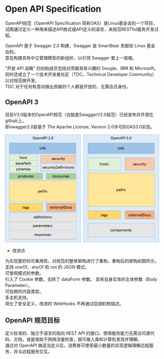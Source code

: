 # Open API Specification  

OpenAPI规范（OpenAPI Specification 简称OAS）是Linux基金会的一个项目，  
试图通过定义一种用来描述API格式或API定义的语言，来规范RESTful服务开发过程。  

OpenAPI 基于 Swagger 2.0 构建，Swagger 是 SmartBear 贡献给 Linux 基金会的。  
意在构建具有中立管理模型的新组织，以引领 Swagger 更上一层楼。  

“开放 API 战略” 的创始成员包括对贡献具有兴趣的 Google、IBM 和 Microsoft。  
同时还成立了一个技术开发者社区（TDC，Technical Developer Community）以对规范做开发。  
TDC 对于任何有意向做出贡献的个人都是开放的，无需会员身份。

## OpenAPI 3

目前V3.0版本的OpenAPI规范（也就是SwaggerV2.0规范）已经发布并开源在github上。  
即swagger2.0是基于 The Apache License, Version 2.0许可的OAS3.0实现。  


![](_pic/OpenAPI.png)  

* 改进点

为实现更好的可重用性，对规范的整体架构进行了重构，重构后的架构如图所示。  
支持 oneOf、anyOf 和 not 的 JSON 模式。  
可使用模式的参数。  
引入了 Cookie 参数，去除了 dataForm 参数。
具有自身实体的主体参数（Body Parameter）。  
可协商的内容类型。  
多主机支持。  
简化了安全定义，改进的 WebHooks 不再通过回调机制描述。  

## OpenAPI 规范目标

定义标准的、独立于语言的指向 REST API 的接口，使得服务能力无需访问源代码、文档，或是借助于网络流量检查，就可被人类和计算机发现并理解。  
通过对 OpenAPI 做适当定义后，消费者可使用最小数量的实现逻辑理解远程服务，并与远程服务交互。  

